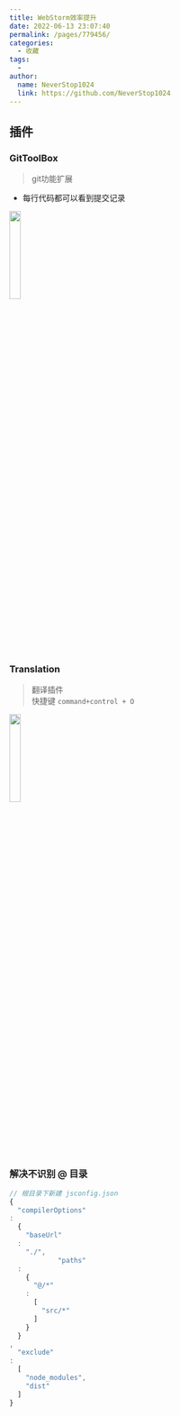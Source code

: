 ```yaml
---
title: WebStorm效率提升
date: 2022-06-13 23:07:40
permalink: /pages/779456/
categories:
  - 收藏
tags:
  - 
author: 
  name: NeverStop1024
  link: https://github.com/NeverStop1024
---
```


## 插件
### GitToolBox
> git功能扩展   

* 每行代码都可以看到提交记录

<img src="https://cdn.jsdelivr.net/gh/NeverStop1024/images-store@main/blog/u7JFmn_6xKnsU.png" style="width: 20%; height: 20%"/>

### Translation

> 翻译插件  
> 快捷键 `command+control + O`

<img src="https://cdn.jsdelivr.net/gh/NeverStop1024/images-store@main/blog/ThWYMs_S1KTrk.png" style="width: 20%; height: 20%"/>

### 解决不识别 @ 目录

```javascript
// 根目录下新建 jsconfig.json
{
  "compilerOptions"
:
  {
    "baseUrl"
  :
    "./",
            "paths"
  :
    {
      "@/*"
    :
      [
        "src/*"
      ]
    }
  }
,
  "exclude"
:
  [
    "node_modules",
    "dist"
  ]
}
```
